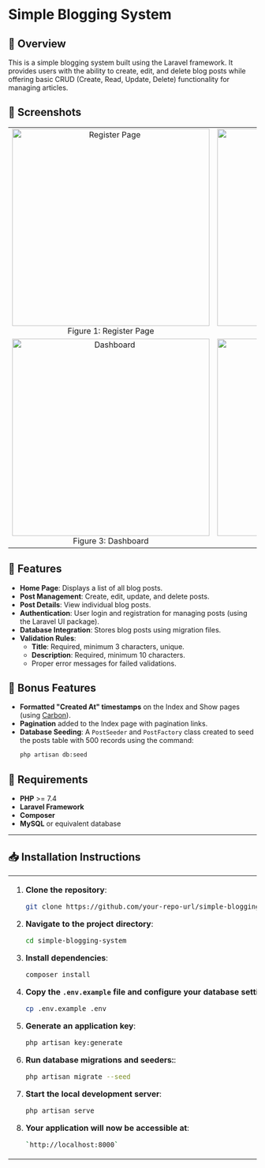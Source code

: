 # Simple Blogging System

## 📌 Overview
This is a simple blogging system built using the Laravel framework. It provides users with the ability to create, edit, and delete blog posts while offering basic CRUD (Create, Read, Update, Delete) functionality for managing articles.

## 📸 Screenshots

<div align="center">
  <table>
    <tr>
      <td align="center">
        <img src="https://github.com/user-attachments/assets/e024db9e-992c-467d-9c9f-0d3776e9b457" alt="Register Page" width="400"/>
        <br>Figure 1: Register Page
      </td>
      <td align="center">
        <img src="https://github.com/user-attachments/assets/4ea8a2e1-f137-499e-bfbc-e35f6650c661" alt="Login Page" width="400"/>
        <br>Figure 2: Login Page
      </td>
    </tr>
    <tr>
      <td align="center">
        <img src="https://github.com/user-attachments/assets/d7e38034-83d8-43a1-8a43-1f8b2bc1da98" alt="Dashboard" width="400"/>
        <br>Figure 3: Dashboard
      </td>
      <td align="center">
        <img src="https://github.com/user-attachments/assets/a2956e2b-11a1-4fe7-8dfb-2c4efb00d0e0" alt="All Posts" width="400"/>
        <br>Figure 4: All Posts
      </td>
    </tr>
  </table>
</div>

## 🚀 Features
- **Home Page**: Displays a list of all blog posts.
- **Post Management**: Create, edit, update, and delete posts.
- **Post Details**: View individual blog posts.
- **Authentication**: User login and registration for managing posts (using the Laravel UI package).
- **Database Integration**: Stores blog posts using migration files.
- **Validation Rules**:
  - **Title**: Required, minimum 3 characters, unique.
  - **Description**: Required, minimum 10 characters.
  - Proper error messages for failed validations.

## 🎯 Bonus Features
- **Formatted "Created At" timestamps** on the Index and Show pages (using [Carbon](https://carbon.nesbot.com/docs/)).
- **Pagination** added to the Index page with pagination links.
- **Database Seeding**: A `PostSeeder` and `PostFactory` class created to seed the posts table with 500 records using the command:  
  ```bash
  php artisan db:seed

## 🔧 Requirements
- **PHP** >= 7.4  
- **Laravel Framework**  
- **Composer**  
- **MySQL** or equivalent database  

---

## 📥 Installation Instructions
<div align="center">
  <table>
    <tr>
      <td align="left">
      
1. **Clone the repository**:
   ```bash
   git clone https://github.com/your-repo-url/simple-blogging-system.git
   
2. **Navigate to the project directory**:
   ```bash
   cd simple-blogging-system

3. **Install dependencies**:
   ```bash
   composer install

4. **Copy the `.env.example` file and configure your database settings**:
   ```bash
   cp .env.example .env

5. **Generate an application key**:
   ```bash
   php artisan key:generate

6. **Run database migrations and seeders:**:
   ```bash
   php artisan migrate --seed

7. **Start the local development server**:
   ```bash
   php artisan serve

8. **Your application will now be accessible at**:
   ```bash
   `http://localhost:8000`
